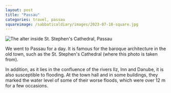 ```yaml
---
layout: post
title: "Passau"
categories: travel, passau
squareimage: /sabbaticaldiary/images/2023-07-10-square.jpg
---
```

<img src="/sabbaticaldiary/images/2023-07-10.jpg" alt="The alter inside St. Stephen's Cathedral, Passau" class="center">

We went to Passau for a day. It is famous for the baroque architecture in the old town, such as the St. Stephen's Cathedral (where this photo is taken from).

In addition, as it lies in the confluence of the rivers Ilz, Inn and Danube, it is also susceptible to flooding. At the town hall and in some buildings, they marked the water level of some of their worse floods, which were over 12 m for a few occasions. 